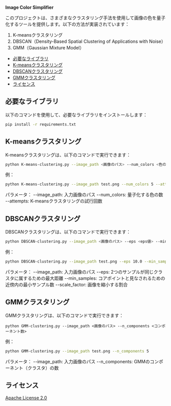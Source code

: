 **Image Color Simplifier**

このプロジェクトは、さまざまなクラスタリング手法を使用して画像の色を量子化するツールを提供します。以下の方法が実装されています：

1. K-meansクラスタリング
2. DBSCAN（Density-Based Spatial Clustering of Applications with Noise）
3. GMM（Gaussian Mixture Model）

<!-- TOC -->
  * [必要なライブラリ](#必要なライブラリ)
  * [K-meansクラスタリング](#k-meansクラスタリング)
  * [DBSCANクラスタリング](#dbscanクラスタリング)
  * [GMMクラスタリング](#gmmクラスタリング)
  * [ライセンス](#ライセンス)
<!-- TOC -->

## 必要なライブラリ

以下のコマンドを使用して、必要なライブラリをインストールします：

```sh
pip install -r requirements.txt
```

## K-meansクラスタリング
K-meansクラスタリングは、以下のコマンドで実行できます：

```sh
python K-means-clustering.py --image_path <画像のパス> --num_colors <色の数> --attempts <試行回数>
```
例：
```sh
python K-means-clustering.py --image_path test.png --num_colors 5 --attempts 10
```
パラメータ：
--image_path: 入力画像のパス
--num_colors: 量子化する色の数
--attempts: K-meansクラスタリングの試行回数

## DBSCANクラスタリング
DBSCANクラスタリングは、以下のコマンドで実行できます：

```sh
python DBSCAN-clustering.py --image_path <画像のパス> --eps <eps値> --min_samples <最小サンプル数> --scale_factor <縮小率>
```
例：
```sh
python DBSCAN-clustering.py --image_path test.png --eps 10.0 --min_samples 10 --scale_factor 0.5
```

パラメータ：
--image_path: 入力画像のパス
--eps: 2つのサンプルが同じクラスタに属するための最大距離
--min_samples: コアポイントと見なされるための近傍内の最小サンプル数
--scale_factor: 画像を縮小する割合

## GMMクラスタリング
GMMクラスタリングは、以下のコマンドで実行できます：

```shell
python GMM-clustering.py --image_path <画像のパス> --n_components <コンポーネント数>

```

例：
```sh
python GMM-clustering.py --image_path test.png --n_components 5
```
パラメータ：
--image_path: 入力画像のパス
--n_components: GMMのコンポーネント（クラスタ）の数

## ライセンス
[Apache License 2.0](LICENSE)